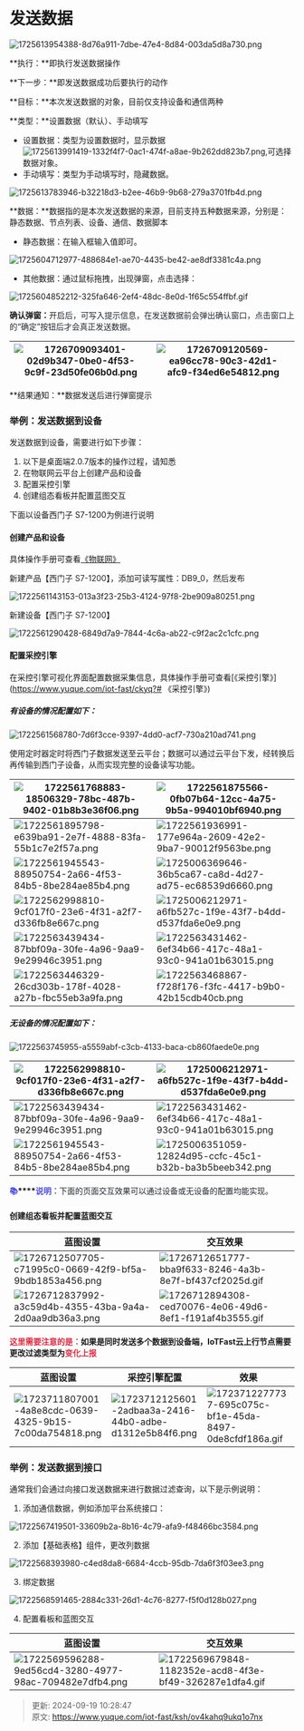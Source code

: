 # 发送数据

![1725613954388-8d76a911-7dbe-47e4-8d84-003da5d8a730.png](./img/Taw-bGzhIVGyvEWO/1725613954388-8d76a911-7dbe-47e4-8d84-003da5d8a730-742676.png)

**执行：**即执行发送数据操作

**下一步：**即发送数据成功后要执行的动作

**目标：**本次发送数据的对象，目前仅支持设备和通信两种

**类型：**设置数据（默认）、手动填写

+ 设置数据：类型为设置数据时，显示数据![1725613991419-1332f4f7-0ac1-474f-a8ae-9b262dd823b7.png](./img/Taw-bGzhIVGyvEWO/1725613991419-1332f4f7-0ac1-474f-a8ae-9b262dd823b7-343603.png),可选择数据对象。
+ 手动填写：类型为手动填写时，隐藏数据。

![1725613783946-b32218d3-b2ee-46b9-9b68-279a3701fb4d.png](./img/Taw-bGzhIVGyvEWO/1725613783946-b32218d3-b2ee-46b9-9b68-279a3701fb4d-043537.png)

**数据：**数据指的是本次发送数据的来源，目前支持五种数据来源，分别是：静态数据、节点列表、设备、通信、数据脚本

+ 静态数据：在输入框输入值即可。

![1725604712977-488684e1-ae70-4435-be42-ae8df3381c4a.png](./img/Taw-bGzhIVGyvEWO/1725604712977-488684e1-ae70-4435-be42-ae8df3381c4a-281337.png)

+ 其他数据：通过鼠标拖拽，出现弹窗，点击选择：

![1725604852212-325fa646-2ef4-48dc-8e0d-1f65c554ffbf.gif](./img/Taw-bGzhIVGyvEWO/1725604852212-325fa646-2ef4-48dc-8e0d-1f65c554ffbf-437429.gif)

**确认弹窗：**<font style="color:rgb(36, 41, 47);">开启后，可写入提示信息，在发送数据前会弹出确认窗口，点击窗口上的“确定”按钮后才会真正发送数据。</font>

| ![1726709093401-02d9b347-0be0-4f53-9c9f-23d50fe06b0d.png](./img/Taw-bGzhIVGyvEWO/1726709093401-02d9b347-0be0-4f53-9c9f-23d50fe06b0d-812375.png) | ![1726709120569-ea96cc78-90c3-42d1-afc9-f34ed6e54812.png](./img/Taw-bGzhIVGyvEWO/1726709120569-ea96cc78-90c3-42d1-afc9-f34ed6e54812-010100.png) |
| --- | --- |


**结果通知：**数据发送后进行弹窗提示

### 举例：发送数据到设备
发送数据到设备，需要进行如下步骤：

1. 以下是桌面端2.0.7版本的操作过程，请知悉
2. 在物联网云平台上创建产品和设备
3. 配置采控引擎
4. 创建组态看板并配置蓝图交互

下面以设备西门子 S7-1200为例进行说明

#### 创建产品和设备
具体操作手册可查看[《物联网》](about:blank)

新建产品【<font style="color:rgba(0, 0, 0, 0.85);">西门子 S7-1200</font>】，添加可读写属性：<font style="color:rgba(0, 0, 0, 0.88);">DB9_0，然后发布</font>

![1722561143153-013a3f23-25b3-4124-97f8-2be909a80251.png](./img/Taw-bGzhIVGyvEWO/1722561143153-013a3f23-25b3-4124-97f8-2be909a80251-907132.png)

新建设备【<font style="color:rgba(0, 0, 0, 0.85);">西门子 S7-1200</font>】

![1722561290428-6849d7a9-7844-4c6a-ab22-c9f2ac2c1cfc.png](./img/Taw-bGzhIVGyvEWO/1722561290428-6849d7a9-7844-4c6a-ab22-c9f2ac2c1cfc-832316.png)



#### 配置采控引擎
在采控引擎可视化界面配置数据采集信息，具体操作手册可查看[《采控引擎》](https://www.yuque.com/iot-fast/ckyq?# 《采控引擎》)

##### 有设备的情况配置如下：
![1722561568780-7d6f3cce-9397-4dd0-acf7-730a210ad741.png](./img/Taw-bGzhIVGyvEWO/1722561568780-7d6f3cce-9397-4dd0-acf7-730a210ad741-274277.png)

使用定时器定时将西门子数据发送至云平台；数据可以通过云平台下发，经转换后再传输到西门子设备，从而实现完整的设备读写功能。

| ![1722561768883-18506329-78bc-487b-9402-01b8b3e36f06.png](./img/Taw-bGzhIVGyvEWO/1722561768883-18506329-78bc-487b-9402-01b8b3e36f06-569666.png) | ![1722561875566-0fb07b64-12cc-4a75-9b5a-994010bf6940.png](./img/Taw-bGzhIVGyvEWO/1722561875566-0fb07b64-12cc-4a75-9b5a-994010bf6940-419598.png) |
| --- | --- |
| ![1722561895798-e639ba91-2e7f-4888-83fa-55b1c7e2f57a.png](./img/Taw-bGzhIVGyvEWO/1722561895798-e639ba91-2e7f-4888-83fa-55b1c7e2f57a-871947.png) | ![1722561936991-177e964a-2609-42e2-9ba7-90012f9563be.png](./img/Taw-bGzhIVGyvEWO/1722561936991-177e964a-2609-42e2-9ba7-90012f9563be-956320.png) |
| ![1722561945543-88950754-2a66-4f53-84b5-8be284ae85b4.png](./img/Taw-bGzhIVGyvEWO/1722561945543-88950754-2a66-4f53-84b5-8be284ae85b4-003589.png) | ![1725006369646-36b5ca67-ca8d-4d27-ad75-ec68539d6660.png](./img/Taw-bGzhIVGyvEWO/1725006369646-36b5ca67-ca8d-4d27-ad75-ec68539d6660-377132.png) |
| ![1722562998810-9cf017f0-23e6-4f31-a2f7-d336fb8e667c.png](./img/Taw-bGzhIVGyvEWO/1722562998810-9cf017f0-23e6-4f31-a2f7-d336fb8e667c-355126.png) | ![1725006212971-a6fb527c-1f9e-43f7-b4dd-d537fda6e0e9.png](./img/Taw-bGzhIVGyvEWO/1725006212971-a6fb527c-1f9e-43f7-b4dd-d537fda6e0e9-170350.png) |
| ![1722563439434-87bbf09a-30fe-4a96-9aa9-9e29946c3951.png](./img/Taw-bGzhIVGyvEWO/1722563439434-87bbf09a-30fe-4a96-9aa9-9e29946c3951-653315.png) | ![1722563431462-6ef34b66-417c-48a1-93c0-941a01b63015.png](./img/Taw-bGzhIVGyvEWO/1722563431462-6ef34b66-417c-48a1-93c0-941a01b63015-240736.png) |
| ![1722563446329-26cd303b-178f-4028-a27b-fbc55eb3a9fa.png](./img/Taw-bGzhIVGyvEWO/1722563446329-26cd303b-178f-4028-a27b-fbc55eb3a9fa-181584.png) | ![1722563468867-f728f176-f3fc-4417-b9b0-42b15cdb40cb.png](./img/Taw-bGzhIVGyvEWO/1722563468867-f728f176-f3fc-4417-b9b0-42b15cdb40cb-818052.png) |


##### 无设备的情况配置如下：
![1722563745955-a5559abf-c3cb-4133-baca-cb860faede0e.png](./img/Taw-bGzhIVGyvEWO/1722563745955-a5559abf-c3cb-4133-baca-cb860faede0e-781748.png)

| ![1722562998810-9cf017f0-23e6-4f31-a2f7-d336fb8e667c.png](./img/Taw-bGzhIVGyvEWO/1722562998810-9cf017f0-23e6-4f31-a2f7-d336fb8e667c-355126.png) | ![1725006212971-a6fb527c-1f9e-43f7-b4dd-d537fda6e0e9.png](./img/Taw-bGzhIVGyvEWO/1725006212971-a6fb527c-1f9e-43f7-b4dd-d537fda6e0e9-170350.png) |
| --- | --- |
| ![1722563439434-87bbf09a-30fe-4a96-9aa9-9e29946c3951.png](./img/Taw-bGzhIVGyvEWO/1722563439434-87bbf09a-30fe-4a96-9aa9-9e29946c3951-653315.png) | ![1722563431462-6ef34b66-417c-48a1-93c0-941a01b63015.png](./img/Taw-bGzhIVGyvEWO/1722563431462-6ef34b66-417c-48a1-93c0-941a01b63015-240736.png) |
| ![1722561945543-88950754-2a66-4f53-84b5-8be284ae85b4.png](./img/Taw-bGzhIVGyvEWO/1722561945543-88950754-2a66-4f53-84b5-8be284ae85b4-003589.png) | ![1725006351059-12824d95-ccfc-45c1-b32b-ba3b5beeb342.png](./img/Taw-bGzhIVGyvEWO/1725006351059-12824d95-ccfc-45c1-b32b-ba3b5beeb342-081733.png) |


**<font style="color:rgb(77, 77, 230);">📚</font>****<font style="color:rgb(77, 77, 230);">说明：</font>**<font style="color:rgb(36, 41, 47);">下面的页面交互效果可以通过设备或无设备的配置均能实现。</font>

#### 创建组态看板并配置蓝图交互
| 蓝图设置 | 交互效果 |
| --- | --- |
| ![1726712507705-c71995c0-0669-42f9-bf5a-9bdb1853a456.png](./img/Taw-bGzhIVGyvEWO/1726712507705-c71995c0-0669-42f9-bf5a-9bdb1853a456-408631.png) | ![1726712651777-bba9f633-8246-4a3b-8e7f-bf437cf2025d.gif](./img/Taw-bGzhIVGyvEWO/1726712651777-bba9f633-8246-4a3b-8e7f-bf437cf2025d-536789.gif) |
| ![1726712837992-a3c59d4b-4355-43ba-9a4a-2d0aa9db36a3.png](./img/Taw-bGzhIVGyvEWO/1726712837992-a3c59d4b-4355-43ba-9a4a-2d0aa9db36a3-951691.png) | ![1726712894308-ced70076-4e06-49d6-8ef1-f191af4b3555.gif](./img/Taw-bGzhIVGyvEWO/1726712894308-ced70076-4e06-49d6-8ef1-f191af4b3555-600610.gif) |


**<font style="color:#DF2A3F;">这里需要注意的是：</font>**如果是同时发送多个数据到设备端，IoTFast云上行节点需要更改过滤类型为**<font style="color:#DF2A3F;">变化上报</font>**

| 蓝图设置 | 采控引擎配置 | 效果 |
| --- | --- | --- |
| ![1723711807001-4a8e8cdc-0639-4325-9b15-7c00da754818.png](./img/Taw-bGzhIVGyvEWO/1723711807001-4a8e8cdc-0639-4325-9b15-7c00da754818-291880.png) | ![1723712125601-2adbaa3a-2416-44b0-adbe-d1312e5b84f6.png](./img/Taw-bGzhIVGyvEWO/1723712125601-2adbaa3a-2416-44b0-adbe-d1312e5b84f6-679386.png) | ![1723712277737-695c075c-bf1e-45da-8497-0de8cfdf186a.gif](./img/Taw-bGzhIVGyvEWO/1723712277737-695c075c-bf1e-45da-8497-0de8cfdf186a-220771.gif) |


### 举例：发送数据到接口
通常我们会通过向接口发送数据来进行数据过滤查询，以下是示例说明：

1. 添加通信数据，例如添加平台系统接口：

![1722567419501-33609b2a-8b16-4c79-afa9-f48466bc3584.png](./img/Taw-bGzhIVGyvEWO/1722567419501-33609b2a-8b16-4c79-afa9-f48466bc3584-966820.png)

2. 添加【基础表格】组件，更改列数据

![1722568393980-c4ed8da8-6684-4ccb-95db-7da6f3f03ee3.png](./img/Taw-bGzhIVGyvEWO/1722568393980-c4ed8da8-6684-4ccb-95db-7da6f3f03ee3-932617.png)

3. 绑定数据

![1722568591465-2884c331-26d1-4c76-8277-f5f0d128b027.png](./img/Taw-bGzhIVGyvEWO/1722568591465-2884c331-26d1-4c76-8277-f5f0d128b027-921029.png)

4. 配置看板和蓝图交互

| 蓝图设置 | 交互效果 |
| --- | --- |
| ![1722569596288-9ed56cd4-3280-4977-98ac-709482e7dfb4.png](./img/Taw-bGzhIVGyvEWO/1722569596288-9ed56cd4-3280-4977-98ac-709482e7dfb4-316809.png) | ![1722569679848-1182352e-acd8-4f3e-bf49-326287e1dfa4.gif](./img/Taw-bGzhIVGyvEWO/1722569679848-1182352e-acd8-4f3e-bf49-326287e1dfa4-643122.gif) |




> 更新: 2024-09-19 10:28:47  
> 原文: <https://www.yuque.com/iot-fast/ksh/ov4kahq9ukq1o7nx>